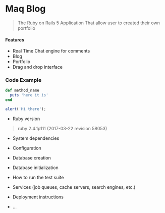 # Maq Blog

>The Ruby on Rails 5 Application That allow user to created their own portfolio

#### Features

- Real Time Chat engine for comments
- Blog
- Portfolio
- Drag and drop interface

### Code Example

```ruby
def method_name
  puts 'here it is'
end
```

```javascript
alert('Hi there');
```

* Ruby version

>ruby 2.4.1p111 (2017-03-22 revision 58053)

* System dependencies

* Configuration

* Database creation

* Database initialization

* How to run the test suite

* Services (job queues, cache servers, search engines, etc.)

* Deployment instructions

* ...
